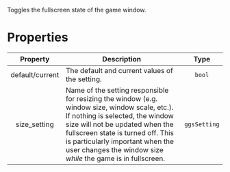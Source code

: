 Toggles the fullscreen state of the game window.

# Properties
| Property | Description | Type |
| :---: | --- | :---: |
| default/current | The default and current values of the setting. | `bool` |
| size_setting | Name of the setting responsible for resizing the window (e.g. window size, window scale, etc.). If nothing is selected, the window size will not be updated when the fullscreen state is turned off. This is particularly important when the user changes the window size *while* the game is in fullscreen. | `ggsSetting` |
